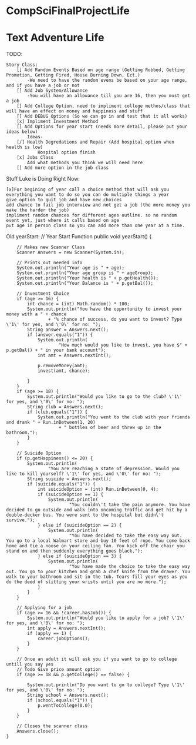 # CompSciFinalProjectLife
# Text Adventure Life

TODO:

    Story Class:
        [] Add Random Events Based on age range (Getting Robbed, Getting Promotion, Getting Fired, House Burning Down, Ect.)
            -We need to have the random evens be based on your age range, and if you have a job or not
        [] Add Job System/Allowance
            -You will have an allowance till you are 16, then you must get a job
        [] Add College Option, need to impliment college methos/class that will have an effect on money and happiness and stuff
        [] Add DEBUG Options (So we can go in and test that it all works)
        [x] Impliment Investment Method
        [] Add Options for year start (needs more detail, please put your ideas below)
            Ideas- 
        [/] Health Degredations and Repair (Add hospital option when health is low) 
                Hospital option finish
        [x] Jobs Class
            Add what methods you think we will need here
        [] Add more option in the job class

Stuff Luke is Doing Right Now:

    [x]For begining of year call a choice method that will ask you everything you want to do so you can do multiple things a year
    give option to quit job and have new choices
    add chance to fail job interview and not get a job (the more money you make the harder the job)
    impliment random chances for different ages outline. so no random event yet, just where it calls based on age
    put age in person class so you can add more than one year at a time.



Old yearStart:
// Year Start Function
    public void yearStart() {

        // Makes new Scanner Class
        Scanner Answers = new Scanner(System.in);

        // Prints out needed info
        System.out.println("Your age is " + age);
        System.out.println("Your age group is " + ageGroup);
        System.out.println("Your health is " + p.getHealth());
        System.out.println("Your Balance is " + p.getBal());

        // Investment Choice
        if (age >= 16) {
            int chance = (int) Math.random() * 100;
            System.out.println("You have the opportunity to invest your money with a " + chance
                    + "% chance of success, do you want to invest? Type \'1\' for yes, and \'0\' for no: ");
            String answer = Answers.next();
            if (answer.equals("1")) {
                System.out.println(
                        "How much would you like to invest, you have $" + p.getBal() + " in your bank account");
                int amt = Answers.nextInt();

                p.removeMoney(amt);
                invest(amt, chance);

            }
        }
        if (age >= 18) {
            System.out.println("Would you like to go to the club? \'1\' for yes, and \'0\' for no: ");
            String club = Answers.next();
            if (club.equals("1")) {
                System.out.println("You went to the club with your friends and drank " + Run.inBetween(1, 20)
                        + " bottles of beer and threw up in the bathroom.");
            }
        }

        // Suicide Option
        if (p.getHappiness() <= 20) {
            System.out.println(
                    "You are reaching a state of depression. Would you like to kill yourself? \'1\' for yes, and \'0\' for no: ");
            String suicide = Answers.next();
            if (suicide.equals("1")) {
                int suicideOption = (int) Run.inBetween(0, 4);
                if (suicideOption == 1) {
                    System.out.println(
                            "You couldn\'t take the pain anymore. You have decided to go outside and walk into oncoming traffic and get hit by a double-decker bus. You were sent to the hospital but didn\'t survive.");
                } else if (suicideOption == 2) {
                    System.out.println(
                            "You have decided to take the easy way out. You go to a local Walmart store and buy 10 feet of rope. You come back home and tie a noose on your ceiling fan. You kick off the chair you stand on and then suddenly everything goes black.");
                } else if (suicideOption == 3) {
                    System.out.println(
                            "You have made the choice to take the easy way out. You go to your kitchen and grab a chef knife from the drawer. You walk to your bathroom and sit in the tub. Tears fill your eyes as you do the deed of slitting your wrists until you are no more.");
                }
            }
        }

        // Applying for a job
        if (age >= 16 && !career.hasJob()) {
            System.out.println("Would you like to apply for a job? \'1\' for yes, and \'0\' for no: ");
            int apply = Answers.nextInt();
            if (apply == 1) {
                career.jobOptions();
            }
        }

        // Once an adult it will ask you if you want to go to college untill you say yes
        // Todo Give price amount option
        if (age >= 18 && p.getCollege() == false) {

            System.out.println("Do you want to go to college? Type \'1\' for yes, and \'0\' for no: ");
            String school = Answers.next();
            if (school.equals("1")) {
                p.wentToCollege(0.0);
            }
        }

        // Closes the scanner class
        Answers.close();
    }
